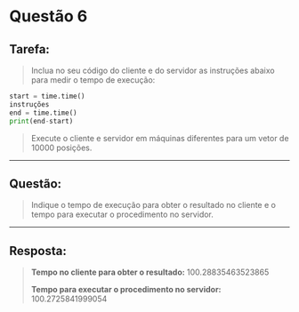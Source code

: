 # **Questão 6**

## **Tarefa**:
> Inclua no seu código do cliente e do servidor as instruções abaixo para medir o tempo de execução:
```python
start = time.time()
instruções
end = time.time()
print(end-start)
```
> Execute o cliente e servidor em máquinas diferentes para um vetor de 10000 posições.
---
## **Questão**:
> Indique o tempo de execução para obter o resultado no cliente e o tempo para executar o procedimento no servidor.
---
## **Resposta**:

> **Tempo no cliente para obter o resultado:** 100.28835463523865
>
> **Tempo para executar o procedimento no servidor:** 100.2725841999054